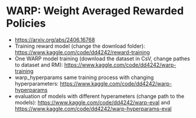 # WARP: Weight Averaged Rewarded Policies
- https://arxiv.org/abs/2406.16768
- Training reward model (change the download folder): https://www.kaggle.com/code/dd4242/reward-training
- One WARP model training (download the dataset in CsV, change pathes to dataset and RM): https://www.kaggle.com/code/dd4242/warp-training
- warp_hyperparams same training process with changing hyperparameters: https://www.kaggle.com/code/dd4242/warp-hyperparams
- evaluation of models with different hyperameters (change path to the models): https://www.kaggle.com/code/dd4242/warp-eval and https://www.kaggle.com/code/dd4242/warp-hyperparams-eval
